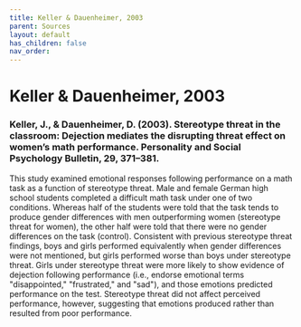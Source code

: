 ```yaml
---
title: Keller & Dauenheimer, 2003
parent: Sources
layout: default
has_children: false
nav_order: 
---
```


# Keller & Dauenheimer, 2003

### Keller, J., & Dauenheimer, D. (2003). Stereotype threat in the classroom: Dejection mediates the disrupting threat effect on women’s math performance. Personality and Social Psychology Bulletin, 29, 371–381.

This study examined emotional responses following performance on a math task as a function of stereotype threat. Male and female German high school students completed a difficult math task under one of two conditions. Whereas half of the students were told that the task tends to produce gender differences with men outperforming women (stereotype threat for women), the other half were told that there were no gender differences on the task (control). Consistent with previous stereotype threat findings, boys and girls performed equivalently when gender differences were not mentioned, but girls performed worse than boys under stereotype threat. Girls under stereotype threat were more likely to show evidence of dejection following performance (i.e., endorse emotional terms "disappointed," "frustrated," and "sad"), and those emotions predicted performance on the test. Stereotype threat did not affect perceived performance, however, suggesting that emotions produced rather than resulted from poor performance.
